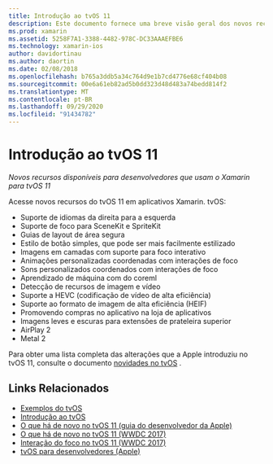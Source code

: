 ```yaml
---
title: Introdução ao tvOS 11
description: Este documento fornece uma breve visão geral dos novos recursos disponíveis para desenvolvedores do Xamarin no tvOS 11 e links para as notas de versão da Apple.
ms.prod: xamarin
ms.assetid: 5258F7A1-3388-4482-978C-DC33AAAEFBE6
ms.technology: xamarin-ios
author: davidortinau
ms.author: daortin
ms.date: 02/08/2018
ms.openlocfilehash: b765a3ddb5a34c764d9e1b7cd4776e68cf404b08
ms.sourcegitcommit: 00e6a61eb82ad5b0dd323d48d483a74bedd814f2
ms.translationtype: MT
ms.contentlocale: pt-BR
ms.lasthandoff: 09/29/2020
ms.locfileid: "91434782"
---
```

# <a name="introduction-to-tvos-11"></a>Introdução ao tvOS 11

_Novos recursos disponíveis para desenvolvedores que usam o Xamarin para tvOS 11_

Acesse novos recursos do tvOS 11 em aplicativos Xamarin. tvOS:

- Suporte de idiomas da direita para a esquerda 
- Suporte de foco para SceneKit e SpriteKit
- Guias de layout de área segura 
- Estilo de botão simples, que pode ser mais facilmente estilizado
- Imagens em camadas com suporte para foco interativo
- Animações personalizadas coordenadas com interações de foco
- Sons personalizados coordenados com interações de foco
- Aprendizado de máquina com do coreml
- Detecção de recursos de imagem e vídeo
- Suporte a HEVC (codificação de vídeo de alta eficiência)
- Suporte ao formato de imagem de alta eficiência (HEIF)
- Promovendo compras no aplicativo na loja de aplicativos
- Imagens leves e escuras para extensões de prateleira superior
- AirPlay 2
- Metal 2

Para obter uma lista completa das alterações que a Apple introduziu no tvOS 11, consulte o documento [novidades no tvOS](https://developer.apple.com/library/content/releasenotes/General/WhatsNewinTVOS/Articles/tvOS_11_0.html) .

## <a name="related-links"></a>Links Relacionados

- [Exemplos do tvOS](/samples/browse/?products=xamarin&term=Xamarin.iOS%2btvOS)
- [Introdução ao tvOS](~/ios/tvos/index.md)
- [O que há de novo no tvOS 11 (guia do desenvolvedor da Apple)](https://developer.apple.com/library/content/releasenotes/General/WhatsNewinTVOS/Articles/tvOS_11_0.html)
- [O que há de novo no tvOS 11 (WWDC 2017)](https://developer.apple.com/videos/play/wwdc2017/209/)
- [Interação do foco no tvOS 11 (WWDC 2017)](https://developer.apple.com/videos/play/wwdc2017/224/)
- [tvOS para desenvolvedores (Apple)](https://developer.apple.com/tvos/)